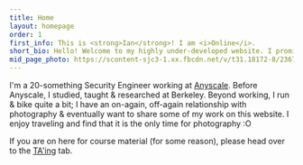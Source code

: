 ```yaml
---
title: Home
layout: homepage
order: 1
first_info: This is <strong>Ian</strong>! I am <i>Online</i>.
short_bio: Hello! Welcome to my highly under-developed website. I promised I would make this while I was studying abroad, but a case of travelling and exploring overtook me. I currently have an outdated <a href="https://sites.google.com/site/ianrodney/">Google Sites</a> and also a slightly less outdated <a href="https://www.flickr.com/photos/ijracesvt">flickr</a>, which is ALSO linked from my Google Sites.
mid_page_photo: https://scontent-sjc3-1.xx.fbcdn.net/v/t31.18172-8/23674863_1793747350918420_1799877496635038837_o.jpg?_nc_cat=106&ccb=1-7&_nc_sid=19026a&_nc_ohc=ILvvsn9r9hUAX_jrZUB&_nc_oc=AQnC9Kk40fkZokaA6qSbEl4WoJ155k2_FOV8G70PmUvMBsm_vpULGPM2gcFwqJeUNyA&_nc_ht=scontent-sjc3-1.xx&oh=00_AT8_zNzQdLT9beZBjTFmhJFy_vDjKPantYex-h8a80IwZg&oe=62F0748C
---
```


I'm a 20-something Security Engineer working at [Anyscale](https://www.anyscale.com/). Before Anyscale, I studied, taught & researched at Berkeley. Beyond working, I run & bike quite a bit; I have an on-again, off-again relationship with photography & eventually want to share some of my work on this website. I enjoy traveling and find that it is the only time for photography :O

If you are on here for course material (for some reason), please head over to the [TA'ing](classes.html) tab.
